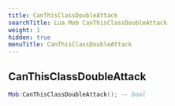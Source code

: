 ```yaml
---
title: CanThisClassDoubleAttack
searchTitle: Lua Mob CanThisClassDoubleAttack
weight: 1
hidden: true
menuTitle: CanThisClassDoubleAttack
---
```

## CanThisClassDoubleAttack
```lua
Mob:CanThisClassDoubleAttack(); -- bool
```